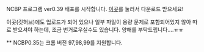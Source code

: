 NCBP 프로그램 ver0.39 배포를 시작합니다. [이곳](https://imholic.com/FileShare/NCBP0.39.zip)를 눌러서 다운로드 받으세요!  
  
이곳(깃허브)에도 업로드가 되어 있으나 일부 파일이 용량 문제로 포함되어있지 않아 따로 받으셔야 하는데, 조금 번거로우실수도 있습니다. 양해를 부탁드립니다....ㅠㅠ      
    
** NCBP0.35는 크롬 버전 97,98,99를 지원합니다.    
